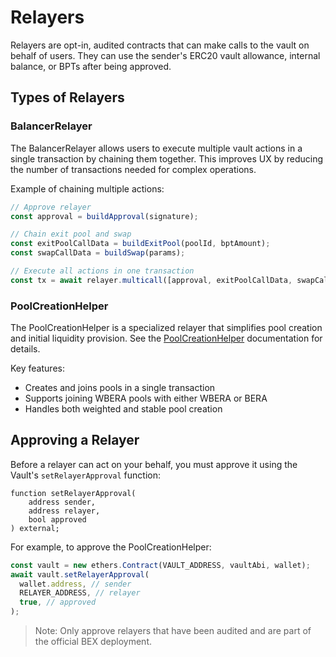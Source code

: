 # Relayers

Relayers are opt-in, audited contracts that can make calls to the vault on behalf of users. They can use the sender's ERC20 vault allowance, internal balance, or BPTs after being approved.

## Types of Relayers

### BalancerRelayer

The BalancerRelayer allows users to execute multiple vault actions in a single transaction by chaining them together. This improves UX by reducing the number of transactions needed for complex operations.

Example of chaining multiple actions:

```js
// Approve relayer
const approval = buildApproval(signature);

// Chain exit pool and swap
const exitPoolCallData = buildExitPool(poolId, bptAmount);
const swapCallData = buildSwap(params);

// Execute all actions in one transaction
const tx = await relayer.multicall([approval, exitPoolCallData, swapCallData]);
```

### PoolCreationHelper

The PoolCreationHelper is a specialized relayer that simplifies pool creation and initial liquidity provision. See the [PoolCreationHelper](/developers/contracts/factory/pool-creation-helper) documentation for details.

Key features:

- Creates and joins pools in a single transaction
- Supports joining WBERA pools with either WBERA or BERA
- Handles both weighted and stable pool creation

## Approving a Relayer

Before a relayer can act on your behalf, you must approve it using the Vault's `setRelayerApproval` function:

```solidity
function setRelayerApproval(
    address sender,
    address relayer,
    bool approved
) external;
```

For example, to approve the PoolCreationHelper:

```js
const vault = new ethers.Contract(VAULT_ADDRESS, vaultAbi, wallet);
await vault.setRelayerApproval(
  wallet.address, // sender
  RELAYER_ADDRESS, // relayer
  true, // approved
);
```

> Note: Only approve relayers that have been audited and are part of the official BEX deployment.

